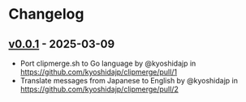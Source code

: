 # Changelog

## [v0.0.1](https://github.com/kyoshidajp/clipmerge/commits/v0.0.1) - 2025-03-09
- Port clipmerge.sh to Go language by @kyoshidajp in https://github.com/kyoshidajp/clipmerge/pull/1
- Translate messages from Japanese to English by @kyoshidajp in https://github.com/kyoshidajp/clipmerge/pull/2
